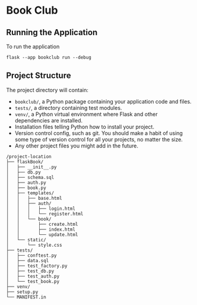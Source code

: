 # Book Club

## Running the Application
To run the application
```
flask --app bookclub run --debug
```

## Project Structure
The project directory will contain:
- `bookclub/`, a Python package containing your application code and files.
- `tests/`, a directory containing test modules.
- `venv/`, a Python virtual environment where Flask and other dependencies are installed.
- Installation files telling Python how to install your project.
- Version control config, such as git. You should make a habit of using some type of version control for all your projects, no matter the size.
- Any other project files you might add in the future.


```
/project-location
├── flaskBook/
│   ├── __init__.py
│   ├── db.py
│   ├── schema.sql
│   ├── auth.py
│   ├── book.py
│   ├── templates/
│   │   ├── base.html
│   │   ├── auth/
│   │   │   ├── login.html
│   │   │   └── register.html
│   │   └── book/
│   │       ├── create.html
│   │       ├── index.html
│   │       └── update.html
│   └── static/
│       └── style.css
├── tests/
│   ├── conftest.py
│   ├── data.sql
│   ├── test_factory.py
│   ├── test_db.py
│   ├── test_auth.py
│   └── test_book.py
├── venv/
├── setup.py
└── MANIFEST.in
```